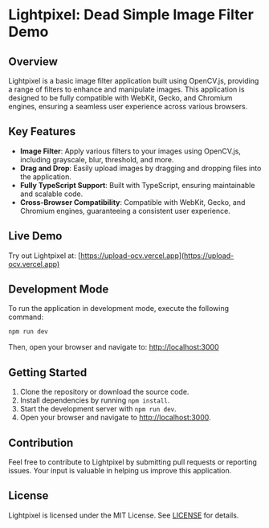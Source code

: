 # **Lightpixel: Dead Simple Image Filter Demo**

## **Overview**

Lightpixel is a basic image filter application built using OpenCV.js, providing a range of filters to enhance and manipulate images. This application is designed to be fully compatible with WebKit, Gecko, and Chromium engines, ensuring a seamless user experience across various browsers.

## **Key Features**

- **Image Filter**: Apply various filters to your images using OpenCV.js, including grayscale, blur, threshold, and more.
- **Drag and Drop**: Easily upload images by dragging and dropping files into the application.
- **Fully TypeScript Support**: Built with TypeScript, ensuring maintainable and scalable code.
- **Cross-Browser Compatibility**: Compatible with WebKit, Gecko, and Chromium engines, guaranteeing a consistent user experience.

## **Live Demo**

Try out Lightpixel at: [https://upload-ocv.vercel.app](https://upload-ocv.vercel.app)

## **Development Mode**

To run the application in development mode, execute the following command:

```bash
npm run dev
```

Then, open your browser and navigate to: [http://localhost:3000](http://localhost:3000)

## **Getting Started**

1. Clone the repository or download the source code.
2. Install dependencies by running `npm install`.
3. Start the development server with `npm run dev`.
4. Open your browser and navigate to [http://localhost:3000](http://localhost:3000).

## **Contribution**

Feel free to contribute to Lightpixel by submitting pull requests or reporting issues. Your input is valuable in helping us improve this application.

## **License**

Lightpixel is licensed under the MIT License. See [LICENSE](LICENSE) for details.
